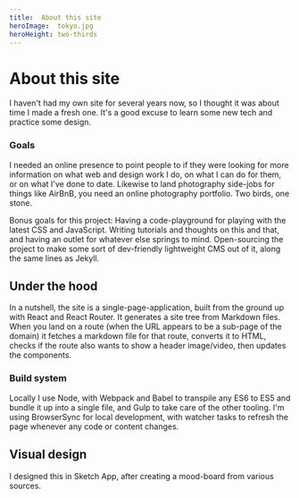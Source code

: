 ```yaml
---
title:  About this site
heroImage:  tokyo.jpg
heroHeight: two-thirds
---
```



# **About** this site

I haven't had my own site for several years now, so I thought it was about time I made a fresh one. It's a good excuse to learn some new tech and practice some design.


### Goals ###

I needed an online presence to point people to if they were looking for more information on what web and design work I do, on what I can do for them, or on what I've done to date. Likewise to land photography side-jobs for things like AirBnB, you need an online photography portfolio. Two birds, one stone.

Bonus goals for this project: Having a code-playground for playing with the latest CSS and JavaScript. Writing tutorials and thoughts on this and that, and having an outlet for whatever else springs to mind. Open-sourcing the project to make some sort of dev-friendly lightweight CMS out of it, along the same lines as Jekyll.


## Under the hood ##

In a nutshell, the site is a single-page-application, built from the ground up with React and React Router. It generates a site tree from Markdown files. When you land on a route (when the URL appears to be a sub-page of the domain) it fetches a markdown file for that route, converts it to HTML, checks if the route also wants to show a header image/video, then updates the components.


### Build system ###

Locally I use Node, with Webpack and Babel to transpile any ES6 to ES5 and bundle it up into a single file, and Gulp to take care of the other tooling. I'm using BrowserSync for local development, with watcher tasks to refresh the page whenever any code or content changes.

## Visual design ##

I designed this in Sketch App, after creating a mood-board from various sources.
